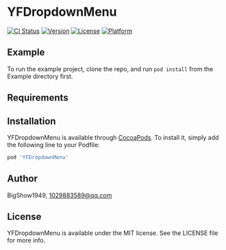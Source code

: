 # YFDropdownMenu

[![CI Status](https://img.shields.io/travis/BigShow1949/YFDropdownMenu.svg?style=flat)](https://travis-ci.org/BigShow1949/YFDropdownMenu)
[![Version](https://img.shields.io/cocoapods/v/YFDropdownMenu.svg?style=flat)](https://cocoapods.org/pods/YFDropdownMenu)
[![License](https://img.shields.io/cocoapods/l/YFDropdownMenu.svg?style=flat)](https://cocoapods.org/pods/YFDropdownMenu)
[![Platform](https://img.shields.io/cocoapods/p/YFDropdownMenu.svg?style=flat)](https://cocoapods.org/pods/YFDropdownMenu)

## Example

To run the example project, clone the repo, and run `pod install` from the Example directory first.

## Requirements

## Installation

YFDropdownMenu is available through [CocoaPods](https://cocoapods.org). To install
it, simply add the following line to your Podfile:

```ruby
pod 'YFDropdownMenu'
```

## Author

BigShow1949, 1029883589@qq.com

## License

YFDropdownMenu is available under the MIT license. See the LICENSE file for more info.
